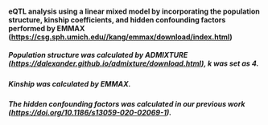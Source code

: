 #### eQTL analysis using a linear mixed model by incorporating the population structure, kinship coefficients, and hidden confounding factors performed by EMMAX (https://csg.sph.umich.edu//kang/emmax/download/index.html)
##### Population structure was calculated by ADMIXTURE (https://dalexander.github.io/admixture/download.html), k was set as 4.
##### Kinship was calculated by EMMAX.
##### The hidden confounding factors was calculated in our previous work (https://doi.org/10.1186/s13059-020-02069-1).